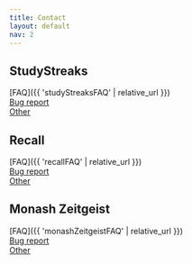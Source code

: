 ```yaml
---
title: Contact
layout: default
nav: 2
---
```

## StudyStreaks
[FAQ]({{ 'studyStreaksFAQ' | relative_url }})\
[Bug report](mailto:gavindouch@gmail.com?subject=StudyStreaks%20bug%20report:%20)\
[Other](mailto:gavindouch@gmail.com?subject=StudyStreaks%20Other:%20)
## Recall
[FAQ]({{ 'recallFAQ' | relative_url }})\
[Bug report](mailto:gavindouch@gmail.com?subject=Recall%20bug%20report:%20)\
[Other](mailto:gavindouch@gmail.com?subject=Recall%20Other:%20)
## Monash Zeitgeist
[FAQ]({{ 'monashZeitgeistFAQ' | relative_url }})\
[Bug report](mailto:gavindouch@gmail.com?subject=Monash%20Zeitgeist%20bug%20report:%20)\
[Other](mailto:gavindouch@gmail.com?subject=Monash%20Zeitgeist%20Other:%20)
